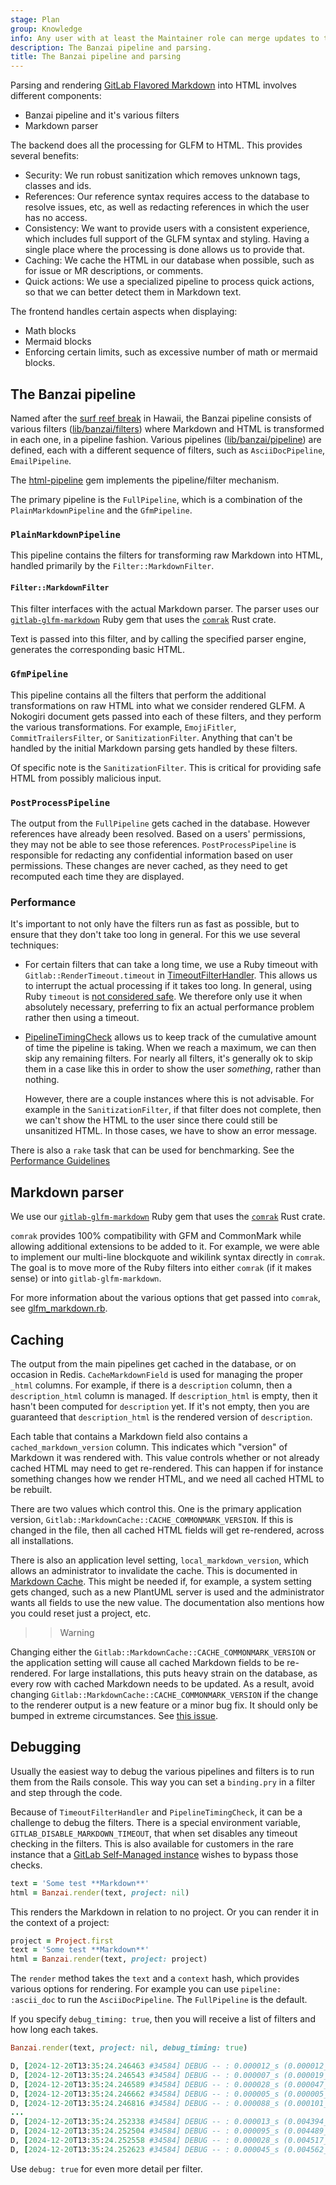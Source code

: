 ```yaml
---
stage: Plan
group: Knowledge
info: Any user with at least the Maintainer role can merge updates to this content. For details, see https://docs.gitlab.com/development/development_processes/#development-guidelines-review.
description: The Banzai pipeline and parsing.
title: The Banzai pipeline and parsing
---
```


<!-- vale gitlab.GitLabFlavoredMarkdown = NO -->

Parsing and rendering [GitLab Flavored Markdown](_index.md) into HTML involves different components:

- Banzai pipeline and it's various filters
- Markdown parser

The backend does all the processing for GLFM to HTML. This provides several benefits:

- Security: We run robust sanitization which removes unknown tags, classes and ids.
- References: Our reference syntax requires access to the database to resolve issues, etc, as well as redacting references in which the user has no access.
- Consistency: We want to provide users with a consistent experience, which includes full support of the GLFM syntax and styling. Having a single place where the processing is done allows us to provide that.
- Caching: We cache the HTML in our database when possible, such as for issue or MR descriptions, or comments.
- Quick actions: We use a specialized pipeline to process quick actions, so that we can better detect them in Markdown text.

The frontend handles certain aspects when displaying:

- Math blocks
- Mermaid blocks
- Enforcing certain limits, such as excessive number of math or mermaid blocks.

## The Banzai pipeline

Named after the [surf reef break](https://en.wikipedia.org/wiki/Banzai_Pipeline) in Hawaii, the Banzai pipeline consists of various filters ([lib/banzai/filters](https://gitlab.com/gitlab-org/gitlab/-/tree/master/lib/banzai/filter)) where Markdown and HTML is transformed in each one, in a pipeline fashion. Various pipelines ([lib/banzai/pipeline](https://gitlab.com/gitlab-org/gitlab/-/tree/master/lib/banzai/pipeline)) are defined, each with a different sequence of filters, such as `AsciiDocPipeline`, `EmailPipeline`.

The [html-pipeline](https://github.com/gjtorikian/html-pipeline) gem implements the pipeline/filter mechanism.

The primary pipeline is the `FullPipeline`, which is a combination of the `PlainMarkdownPipeline` and the `GfmPipeline`.

### `PlainMarkdownPipeline`

This pipeline contains the filters for transforming raw Markdown into HTML, handled primarily by the `Filter::MarkdownFilter`.

#### `Filter::MarkdownFilter`

This filter interfaces with the actual Markdown parser. The parser uses our [`gitlab-glfm-markdown`](https://gitlab.com/gitlab-org/ruby/gems/gitlab-glfm-markdown) Ruby gem that uses the [`comrak`](https://github.com/kivikakk/comrak) Rust crate.

Text is passed into this filter, and by calling the specified parser engine, generates the corresponding basic HTML.

### `GfmPipeline`

This pipeline contains all the filters that perform the additional transformations on raw HTML into what we consider rendered GLFM.
A Nokogiri document gets passed into each of these filters, and they perform the various transformations.
For example, `EmojiFitler`, `CommitTrailersFilter`, or `SanitizationFilter`.
Anything that can't be handled by the initial Markdown parsing gets handled by these filters.

Of specific note is the `SanitizationFilter`. This is critical for providing safe HTML from possibly malicious input.

### `PostProcessPipeline`

The output from the `FullPipeline` gets cached in the database. However references have already been resolved. Based on
a users' permissions, they may not be able to see those references. `PostProcessPipeline` is responsible for redacting any
confidential information based on user permissions. These changes are never cached, as they need to get recomputed each time
they are displayed.

### Performance

It's important to not only have the filters run as fast as possible, but to ensure that they don't take too long in general.
For this we use several techniques:

- For certain filters that can take a long time, we use a Ruby timeout with `Gitlab::RenderTimeout.timeout` in [TimeoutFilterHandler](https://gitlab.com/gitlab-org/gitlab/blob/master/lib/banzai/filter/concerns/timeout_filter_handler.rb).
  This allows us to interrupt the actual processing if it takes too long.
  In general, using Ruby `timeout` is [not considered safe](https://jvns.ca/blog/2015/11/27/why-rubys-timeout-is-dangerous-and-thread-dot-raise-is-terrifying/).
  We therefore only use it when absolutely necessary, preferring to fix an actual performance problem rather then using a timeout.
- [PipelineTimingCheck](https://gitlab.com/gitlab-org/gitlab/blob/master/lib/banzai/filter/concerns/pipeline_timing_check.rb) allows us to keep track of the cumulative amount of time the pipeline is taking. When we reach a maximum, we can then skip any remaining filters.
  For nearly all filters, it's generally ok to skip them in a case like this in order to show the user _something_, rather than nothing.

  However, there are a couple instances where this is not advisable.
  For example in the `SanitizationFilter`, if that filter does not complete, then we can't show the HTML to the user since there could still be unsanitized HTML.
  In those cases, we have to show an error message.

There is also a `rake` task that can be used for benchmarking. See the [Performance Guidelines](../performance.md#banzai-pipelines-and-filters)

## Markdown parser

We use our [`gitlab-glfm-markdown`](https://gitlab.com/gitlab-org/ruby/gems/gitlab-glfm-markdown) Ruby gem that uses the [`comrak`](https://github.com/kivikakk/comrak) Rust crate.

`comrak` provides 100% compatibility with GFM and CommonMark while allowing additional extensions to be added to it. For example, we were able to implement our multi-line blockquote and wikilink syntax directly in `comrak`. The goal is to move more of the Ruby filters into either `comrak` (if it makes sense) or into `gitlab-glfm-markdown`.

For more information about the various options that get passed into `comrak`, see [glfm_markdown.rb](https://gitlab.com/gitlab-org/gitlab/blob/master/lib/banzai/filter/markdown_engines/glfm_markdown.rb#L12-L34).

## Caching

The output from the main pipelines get cached in the database, or on occasion in Redis. `CacheMarkdownField` is used
for managing the proper `_html` columns. For example, if there is a `description` column, then a `description_html` column
is managed. If `description_html` is empty, then it hasn't been computed for `description` yet. If it's not empty, then
you are guaranteed that `description_html` is the rendered version of `description`.

Each table that contains a Markdown field also contains a `cached_markdown_version` column. This indicates which
"version" of Markdown it was rendered with. This value controls whether or not already cached HTML may need to get
re-rendered. This can happen if for instance something changes how we render HTML, and we need all cached HTML to be rebuilt.

There are two values which control this. One is the primary application version,
`Gitlab::MarkdownCache::CACHE_COMMONMARK_VERSION`. If this is changed in the file, then all cached HTML fields will
get re-rendered, across all installations.

There is also an application level setting, `local_markdown_version`, which allows an administrator to invalidate the cache.
This is documented in [Markdown Cache](../../administration/invalidate_markdown_cache.md). This
might be needed if, for example, a system setting gets changed, such as a new PlantUML server is used and the administrator wants all
fields to use the new value. The documentation also mentions how you could reset just a project, etc.

>>> [!warning]
Changing either the `Gitlab::MarkdownCache::CACHE_COMMONMARK_VERSION` or the application setting will cause all
cached Markdown fields to be re-rendered. For large installations, this puts heavy strain on the database,
as every row with cached Markdown needs to be updated. As a result, avoid changing `Gitlab::MarkdownCache::CACHE_COMMONMARK_VERSION`
if the change to the renderer output is a new feature or a minor bug fix. It should only be bumped in extreme
circumstances. See [this issue](https://gitlab.com/gitlab-org/gitlab/-/issues/330313).
>>>

## Debugging

Usually the easiest way to debug the various pipelines and filters is to run them from the Rails console. This way you can set a `binding.pry` in a filter and step through the code.

Because of `TimeoutFilterHandler` and `PipelineTimingCheck`, it can be a challenge to debug the filters. There is a special environment variable, `GITLAB_DISABLE_MARKDOWN_TIMEOUT`, that when set disables any timeout checking in the filters. This is also available for customers in the rare instance that a [GitLab Self-Managed instance](../../administration/environment_variables.md) wishes to bypass those checks.

```ruby
text = 'Some test **Markdown**'
html = Banzai.render(text, project: nil)
```

This renders the Markdown in relation to no project. Or you can render it in the context of a project:

```ruby
project = Project.first
text = 'Some test **Markdown**'
html = Banzai.render(text, project: project)
```

The `render` method takes the `text` and a `context` hash, which provides various options for rendering. For example you can use `pipeline: :ascii_doc` to run the `AsciiDocPipeline`. The `FullPipeline` is the default.

If you specify `debug_timing: true`, then you will receive a list of filters and how long each takes.

```ruby
Banzai.render(text, project: nil, debug_timing: true)

D, [2024-12-20T13:35:24.246463 #34584] DEBUG -- : 0.000012_s (0.000012_s): NormalizeSourceFilter [PreProcessPipeline]
D, [2024-12-20T13:35:24.246543 #34584] DEBUG -- : 0.000007_s (0.000019_s): TruncateSourceFilter [PreProcessPipeline]
D, [2024-12-20T13:35:24.246589 #34584] DEBUG -- : 0.000028_s (0.000047_s): FrontMatterFilter [PreProcessPipeline]
D, [2024-12-20T13:35:24.246662 #34584] DEBUG -- : 0.000005_s (0.000005_s): IncludeFilter [FullPipeline]
D, [2024-12-20T13:35:24.246816 #34584] DEBUG -- : 0.000088_s (0.000101_s): MarkdownFilter [FullPipeline]
...
D, [2024-12-20T13:35:24.252338 #34584] DEBUG -- : 0.000013_s (0.004394_s): CustomEmojiFilter [FullPipeline]
D, [2024-12-20T13:35:24.252504 #34584] DEBUG -- : 0.000095_s (0.004489_s): TaskListFilter [FullPipeline]
D, [2024-12-20T13:35:24.252558 #34584] DEBUG -- : 0.000028_s (0.004517_s): SetDirectionFilter [FullPipeline]
D, [2024-12-20T13:35:24.252623 #34584] DEBUG -- : 0.000045_s (0.004562_s): SyntaxHighlightFilter [FullPipeline]
```

Use `debug: true` for even more detail per filter.
